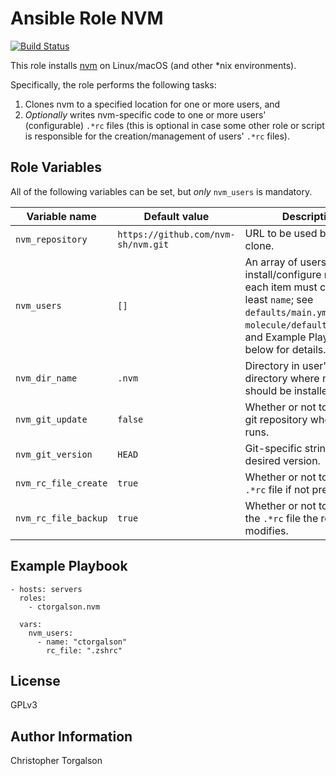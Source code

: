 # Ansible Role NVM

[![Build Status](https://travis-ci.com/ctorgalson/ansible-role-nvm.svg?branch=master)](https://travis-ci.com/ctorgalson/ansible-role-nvm)

This role installs [nvm](https://github.com/nvm-sh/nvm) on Linux/macOS (and other \*nix environments).

Specifically, the role performs the following tasks:

1. Clones nvm to a specified location for one or more users, and
2. _Optionally_ writes nvm-specific code to one or more users' (configurable) `.*rc` files (this is optional in case some other role or script is responsible for the creation/management of users' `.*rc` files).

## Role Variables

All of the following variables can be set, but _only_ `nvm_users` is
mandatory.

| Variable name | Default value | Description |
|---------------|---------------|-------------|
| `nvm_repository`     | `https://github.com/nvm-sh/nvm.git` | URL to be used by git clone. |
| `nvm_users`          | `[]`   | An array of users to install/configure nvm for. each item must contain at least `name`; see `defaults/main.yml`, `molecule/default/playbook`, and Example Playbook below for details. |
| `nvm_dir_name`       | `.nvm` | Directory in user's home directory where nvm should be installed. |
| `nvm_git_update`     | `false`| Whether or not to update git repository when role runs. |
| `nvm_git_version`    | `HEAD` | Git-specific string for desired version. |
| `nvm_rc_file_create` | `true` | Whether or not to create an `.*rc` file if not present. |
| `nvm_rc_file_backup` | `true` | Whether or not to backup the `.*rc` file the role modifies. |

## Example Playbook

    - hosts: servers
      roles:
        - ctorgalson.nvm

      vars:
        nvm_users:
          - name: "ctorgalson"
            rc_file: ".zshrc"

## License

GPLv3

## Author Information

Christopher Torgalson
